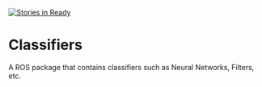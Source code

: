 [![Stories in Ready](https://badge.waffle.io/cwrucutter/Classifiers.png?label=ready&title=Ready)](https://waffle.io/cwrucutter/Classifiers)
# Classifiers
A ROS package that contains classifiers such as Neural Networks, Filters, etc.
